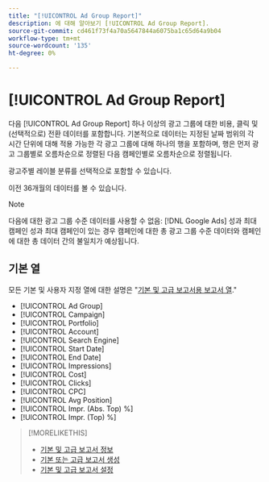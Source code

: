 ```yaml
---
title: "[!UICONTROL Ad Group Report]"
description: 에 대해 알아보기 [!UICONTROL Ad Group Report].
source-git-commit: cd461f73f4a70a5647844a6075ba1c65d64a9b04
workflow-type: tm+mt
source-wordcount: '135'
ht-degree: 0%

---
```


# [!UICONTROL Ad Group Report]

다음 [!UICONTROL Ad Group Report] 하나 이상의 광고 그룹에 대한 비용, 클릭 및 (선택적으로) 전환 데이터를 포함합니다. 기본적으로 데이터는 지정된 날짜 범위의 각 시간 단위에 대해 적용 가능한 각 광고 그룹에 대해 하나의 행을 포함하며, 행은 먼저 광고 그룹별로 오름차순으로 정렬된 다음 캠페인별로 오름차순으로 정렬됩니다.

광고주별 레이블 분류를 선택적으로 포함할 수 있습니다.

이전 36개월의 데이터를 볼 수 있습니다.

>[!NOTE]
>
>다음에 대한 광고 그룹 수준 데이터를 사용할 수 없음: [!DNL Google Ads] 성과 최대 캠페인 성과 최대 캠페인이 있는 경우 캠페인에 대한 총 광고 그룹 수준 데이터와 캠페인에 대한 총 데이터 간의 불일치가 예상됩니다.

## 기본 열

모든 기본 및 사용자 지정 열에 대한 설명은 &quot;[기본 및 고급 보고서용 보고서 열](basic-advanced-report-columns.md).&quot;

* [!UICONTROL Ad Group]
* [!UICONTROL Campaign]
* [!UICONTROL Portfolio]
* [!UICONTROL Account]
* [!UICONTROL Search Engine]
* [!UICONTROL Start Date]
* [!UICONTROL End Date]
* [!UICONTROL Impressions]
* [!UICONTROL Cost]
* [!UICONTROL Clicks]
* [!UICONTROL CPC]
* [!UICONTROL Avg Position]
* [!UICONTROL Impr. (Abs. Top) %]
* [!UICONTROL Impr. (Top) %]

>[!MORELIKETHIS]
>
>* [기본 및 고급 보고서 정보](basic-advanced-report-about.md)
>* [기본 또는 고급 보고서 생성](basic-advanced-report-generate.md)
>* [기본 및 고급 보고서 설정](basic-advanced-report-settings.md)

